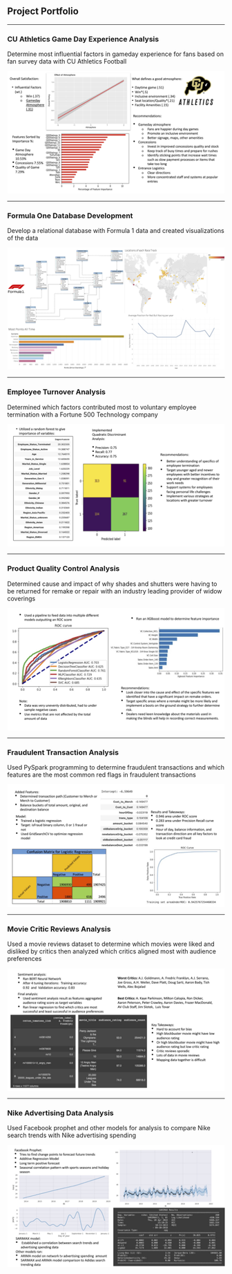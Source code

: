 ## Project Portfolio

---

### CU Athletics Game Day Experience Analysis
Determine most influential factors in gameday experience for fans based on fan survey data with CU Athletics Football 

<img src="images/slide1.jpg"/>  

---

### Formula One Database Development
Develop a relational database with Formula 1 data and created visualizations of the data 

<img src="images/slide2.jpg"/> 

---

### Employee Turnover Analysis
Determined which factors contributed most to voluntary employee termination with a Fortune 500 Technology company   

<img src="images/slide3.jpg"/>  

---

### Product Quality Control Analysis
Determined cause and impact of why shades and shutters were having to be returned for remake or repair with an industry leading provider of widow coverings

<img src="images/slide4.jpg"/> 

---

### Fraudulent Transaction Analysis
Used PySpark programming to determine fraudulent transactions and which features are the most common red flags in fraudulent transactions

<img src="images/slide5.jpg" /> 

---

### Movie Critic Reviews Analysis
Used a movie reviews dataset to determine which movies were liked and disliked by critics then analyzed which critics aligned most with audience preferences 

<img src="images/slide6.jpg"/> 

---

### Nike Advertising Data Analysis 
Used Facebook prophet and other models for analysis to compare Nike search trends with Nike advertising spending 

<img src="images/slide7.jpg" /> 

<p style="font-size:11px"> 
